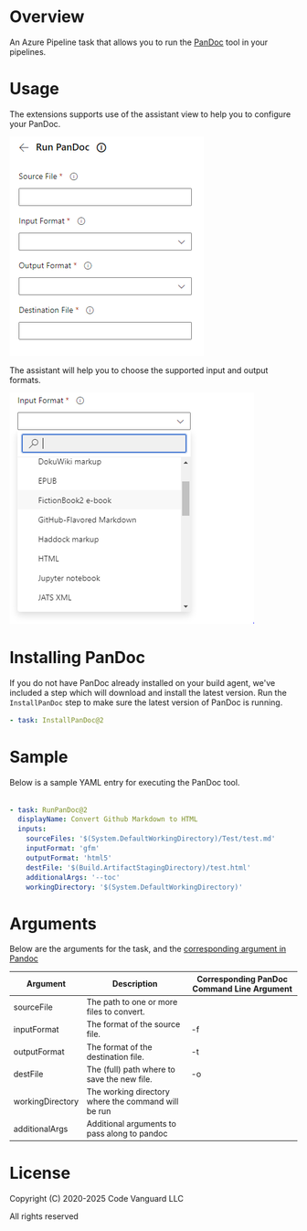 # Overview

An Azure Pipeline task that allows you to run the [PanDoc](https://pandoc.org/) tool in your pipelines.

# Usage
The extensions supports use of the assistant view to help you to configure your PanDoc.

![Assistant view](images/assistant.PNG)

The assistant will help you to choose the supported input and output formats.

![Format parameters](images/formats.PNG)

# Installing PanDoc
If you do not have PanDoc already installed on your build agent, we've included a step which will download and install the latest version. Run the `InstallPanDoc` step to make sure the latest version of PanDoc is running.

```yaml
- task: InstallPanDoc@2
```

# Sample 

Below is a sample YAML entry for executing the PanDoc tool.

```yaml

- task: RunPanDoc@2
  displayName: Convert Github Markdown to HTML
  inputs:
    sourceFiles: '$(System.DefaultWorkingDirectory)/Test/test.md'
    inputFormat: 'gfm'
    outputFormat: 'html5'
    destFile: '$(Build.ArtifactStagingDirectory)/test.html'
    additionalArgs: '--toc'
    workingDirectory: '$(System.DefaultWorkingDirectory)'
```

# Arguments

Below are the arguments for the task, and the [corresponding argument in Pandoc](https://pandoc.org/MANUAL.html#general-options)

| Argument         | Description                                         | Corresponding PanDoc Command Line Argument |
|------------------|-----------------------------------------------------|--------------------------------------------|
| sourceFile       | The path to one or more files to convert.           |                                            |
| inputFormat      | The format of the source file.                      | -f                                         |
| outputFormat     | The format of the destination file.                 | -t                                         |
| destFile         | The (full) path where to save the new file.         | -o                                         |
| workingDirectory | The working directory where the command will be run |                                            |
| additionalArgs   | Additional arguments to pass along to pandoc        |                                            |

# License 
Copyright (C) 2020-2025 Code Vanguard LLC

All rights reserved